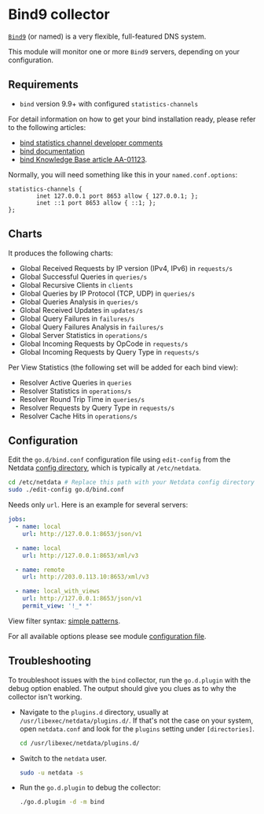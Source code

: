 # Bind9 collector

[`Bind9`](https://www.isc.org/bind/) (or named) is a very flexible, full-featured DNS system.

This module will monitor one or more `Bind9` servers, depending on your configuration.

## Requirements

- `bind` version 9.9+ with configured `statistics-channels`

For detail information on how to get your bind installation ready, please refer to the following articles:

- [bind statistics channel developer comments](http://jpmens.net/2013/03/18/json-in-bind-9-s-statistics-server/)
- [bind documentation](https://ftp.isc.org/isc/bind/9.10.3/doc/arm/Bv9ARM.ch06.html#statistics)
- [bind Knowledge Base article AA-01123](https://kb.isc.org/article/AA-01123/0).

Normally, you will need something like this in your `named.conf.options`:

```
statistics-channels {
        inet 127.0.0.1 port 8653 allow { 127.0.0.1; };
        inet ::1 port 8653 allow { ::1; };
};
```

## Charts

It produces the following charts:

- Global Received Requests by IP version (IPv4, IPv6) in `requests/s`
- Global Successful Queries in `queries/s`
- Global Recursive Clients in `clients`
- Global Queries by IP Protocol (TCP, UDP) in `queries/s`
- Global Queries Analysis in `queries/s`
- Global Received Updates in `updates/s`
- Global Query Failures in `failures/s`
- Global Query Failures Analysis in `failures/s`
- Global Server Statistics in `operations/s`
- Global Incoming Requests by OpCode in `requests/s`
- Global Incoming Requests by Query Type in `requests/s`

Per View Statistics (the following set will be added for each bind view):

- Resolver Active Queries in `queries`
- Resolver Statistics in `operations/s`
- Resolver Round Trip Time in `queries/s`
- Resolver Requests by Query Type in `requests/s`
- Resolver Cache Hits in `operations/s`

## Configuration

Edit the `go.d/bind.conf` configuration file using `edit-config` from the
Netdata [config directory](/docs/netdata-agent/configuration/README.md), which is typically at `/etc/netdata`.

```bash
cd /etc/netdata # Replace this path with your Netdata config directory
sudo ./edit-config go.d/bind.conf
```

Needs only `url`. Here is an example for several servers:

```yaml
jobs:
  - name: local
    url: http://127.0.0.1:8653/json/v1

  - name: local
    url: http://127.0.0.1:8653/xml/v3

  - name: remote
    url: http://203.0.113.10:8653/xml/v3

  - name: local_with_views
    url: http://127.0.0.1:8653/json/v1
    permit_view: '!_* *'
```

View filter syntax: [simple patterns](https://docs.netdata.cloud/libnetdata/simple_pattern/).

For all available options please see
module [configuration file](https://github.com/netdata/netdata/blob/master/src/go/plugin/go.d/config/go.d/bind.conf).

## Troubleshooting

To troubleshoot issues with the `bind` collector, run the `go.d.plugin` with the debug option enabled. The output should
give you clues as to why the collector isn't working.

- Navigate to the `plugins.d` directory, usually at `/usr/libexec/netdata/plugins.d/`. If that's not the case on
  your system, open `netdata.conf` and look for the `plugins` setting under `[directories]`.

  ```bash
  cd /usr/libexec/netdata/plugins.d/
  ```

- Switch to the `netdata` user.

  ```bash
  sudo -u netdata -s
  ```

- Run the `go.d.plugin` to debug the collector:

  ```bash
  ./go.d.plugin -d -m bind
  ```


